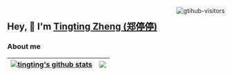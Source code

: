 <!--
**titizheng/titizheng** is a ✨ _special_ ✨ repository because its `README.md` (this file) appears on your GitHub profile.
参考的链接是：https://github.com/anuraghazra/github-readme-stats
Here are some ideas to get you started:

- 🔭 I’m currently working on ...
- 🌱 I’m currently learning ...
- 👯 I’m looking to collaborate on ...
- 🤔 I’m looking for help with ...
- 💬 Ask me about ...
- 📫 How to reach me: ...
- 😄 Pronouns: ...
- ⚡ Fun fact: ...
-->

<!-- [![Anurag's GitHub stats](https://github-readme-stats.vercel.app/api?username=titizheng)](https://github.com/anuraghazra/github-readme-stats) -->
<img align="right" src="https://komarev.com/ghpvc/?username=titizheng&label=Visitors&color=red&style=flat&logo=github" alt="gtihub-visitors" />
  
## Hey, 👋  I'm <a href="https://titizheng.github.io/" target="_blank">Tingting Zheng (郑停停)</a> 



<!-- <p align="center"><a href="https://titizheng.github.io"><img width="80%" alt="Hey!  I'm tingting!" src="./tingtingzheng.PNG" /></a></p> -->

### About me
| <a href="https://github.com/anuraghazra/github-readme-stats"><img align="center" src="https://github-readme-stats.vercel.app/api?username=titizheng&show_icons=true&theme=tokyonight&hide_border=true" alt="tingting's github stats" /></a> | <a href="https://github.com/anuraghazra/github-readme-stats"><img align="center" src="https://github-readme-stats.vercel.app/api/top-langs/?username=titizheng&layout=compact&theme=buefy&hide_border=true" /></a> |
| ------------- | ------------- |

